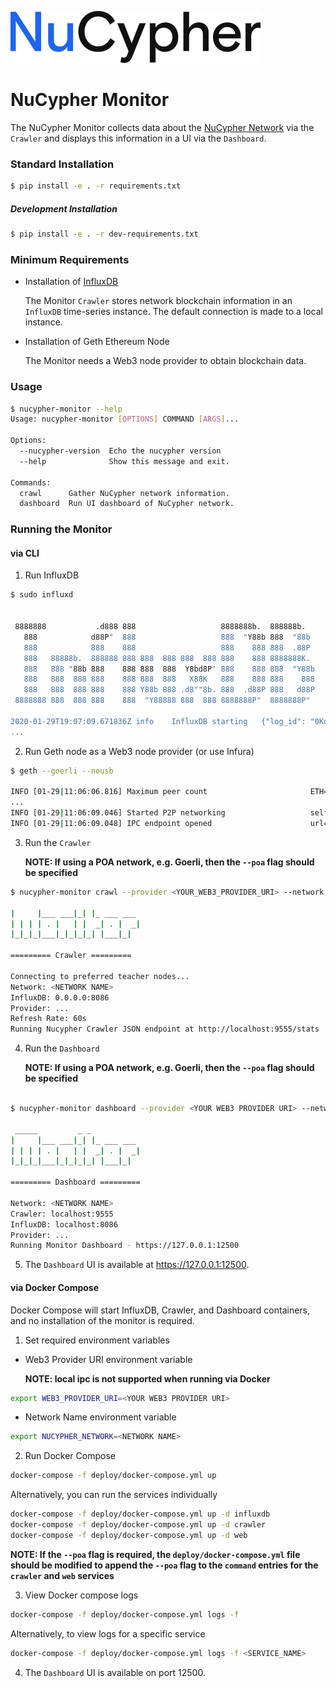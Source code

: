 ![](nucypher.png)

# NuCypher Monitor

The NuCypher Monitor collects data about the [NuCypher Network](https://github.com/nucypher/nucypher) via the `Crawler`
and displays this information in a UI via the `Dashboard`.


### Standard Installation

```bash
$ pip install -e . -r requirements.txt
```

##### Development Installation
```bash
$ pip install -e . -r dev-requirements.txt
```

### Minimum Requirements
* Installation of [InfluxDB](https://www.influxdata.com/)

    The Monitor `Crawler` stores network blockchain information in an `InfluxDB` time-series instance. The default connection
is made to a local instance.

* Installation of Geth Ethereum Node

    The Monitor needs a Web3 node provider to obtain blockchain data.


### Usage
```bash
$ nucypher-monitor --help
Usage: nucypher-monitor [OPTIONS] COMMAND [ARGS]...

Options:
  --nucypher-version  Echo the nucypher version
  --help              Show this message and exit.

Commands:
  crawl      Gather NuCypher network information.
  dashboard  Run UI dashboard of NuCypher network.
```

### Running the Monitor

#### via CLI

1. Run InfluxDB
```bash
$ sudo influxd


 8888888           .d888 888                   8888888b.  888888b.
   888            d88P"  888                   888  "Y88b 888  "88b
   888            888    888                   888    888 888  .88P
   888   88888b.  888888 888 888  888 888  888 888    888 8888888K.
   888   888 "88b 888    888 888  888  Y8bd8P' 888    888 888  "Y88b
   888   888  888 888    888 888  888   X88K   888    888 888    888
   888   888  888 888    888 Y88b 888 .d8""8b. 888  .d88P 888   d88P
 8888888 888  888 888    888  "Y88888 888  888 8888888P"  8888888P"

2020-01-29T19:07:09.671836Z	info	InfluxDB starting	{"log_id": "0Kdg2Tul000", "version": "1.7.8", "branch": "1.7", "commit": "ff383cdc0420217e3460dabe17db54f8557d95b6"}
...

```

2. Run Geth node as a Web3 node provider (or use Infura)
```bash
$ geth --goerli --nousb

INFO [01-29|11:06:06.816] Maximum peer count                       ETH=50 LES=0 total=50
...
INFO [01-29|11:06:09.046] Started P2P networking                   self=enode://1eb7c99106888c206583abc63fc58da1c202965b32486115575d27e03aba0e0c1be433f0a7060da3ecc95afbbce845a7d3df703307d94fe328602c3d105daf36@127.0.0.1:30303
INFO [01-29|11:06:09.048] IPC endpoint opened                      url=/home/k/.ethereum/goerli/geth.ipc
```

3. Run the `Crawler`

    **NOTE: If using a POA network, e.g. Goerli, then the `--poa` flag should be specified**
    
```bash
$ nucypher-monitor crawl --provider <YOUR_WEB3_PROVIDER_URI> --network <NETWORK NAME>

|     |___ ___|_| |_ ___ ___ 
| | | | . |   | |  _| . |  _|
|_|_|_|___|_|_|_|_| |___|_|  

========= Crawler =========

Connecting to preferred teacher nodes...
Network: <NETWORK NAME>
InfluxDB: 0.0.0.0:8086
Provider: ...
Refresh Rate: 60s
Running Nucypher Crawler JSON endpoint at http://localhost:9555/stats
```

4. Run the `Dashboard`

    **NOTE: If using a POA network, e.g. Goerli, then the `--poa` flag should be specified**
    
```bash

$ nucypher-monitor dashboard --provider <YOUR WEB3 PROVIDER URI> --network <NETWORK NAME>

 _____         _ _           
|     |___ ___|_| |_ ___ ___ 
| | | | . |   | |  _| . |  _|
|_|_|_|___|_|_|_|_| |___|_|  

========= Dashboard =========

Network: <NETWORK NAME>
Crawler: localhost:9555
InfluxDB: localhost:8086
Provider: ...
Running Monitor Dashboard - https://127.0.0.1:12500


```

5. The `Dashboard` UI is available at https://127.0.0.1:12500.


#### via Docker Compose

Docker Compose will start InfluxDB, Crawler, and Dashboard containers, and no installation of the monitor is required.

1. Set required environment variables

* Web3 Provider URI environment variable

    **NOTE: local ipc is not supported when running via Docker**

```bash
export WEB3_PROVIDER_URI=<YOUR WEB3 PROVIDER URI>
```

* Network Name environment variable
```bash
export NUCYPHER_NETWORK=<NETWORK NAME>
```

2. Run Docker Compose
```bash
docker-compose -f deploy/docker-compose.yml up
```

Alternatively, you can run the services individually
```bash
docker-compose -f deploy/docker-compose.yml up -d influxdb
docker-compose -f deploy/docker-compose.yml up -d crawler
docker-compose -f deploy/docker-compose.yml up -d web
```

**NOTE: If the `--poa` flag is required, the `deploy/docker-compose.yml` file should be modified to append the `--poa` flag to the `command` entries for the `crawler` and `web` services**

3. View Docker compose logs
```bash
docker-compose -f deploy/docker-compose.yml logs -f
```

Alternatively, to view logs for a specific service
```bash
docker-compose -f deploy/docker-compose.yml logs -f <SERVICE_NAME>
```

4. The `Dashboard` UI is available on port 12500.
